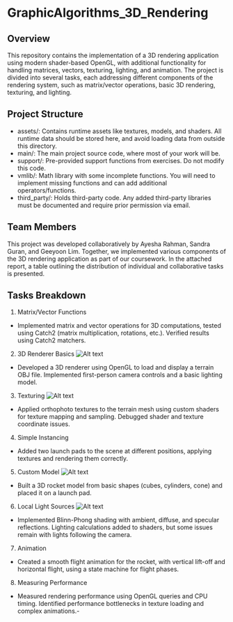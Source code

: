 GraphicAlgorithms_3D_Rendering
=====================

## Overview
This repository contains the implementation of a 3D rendering application using modern shader-based OpenGL, with additional functionality for handling matrices, vectors, texturing, lighting, and animation. The project is divided into several tasks, each addressing different components of the rendering system, such as matrix/vector operations, basic 3D rendering, texturing, and lighting.

## Project Structure
- assets/: Contains runtime assets like textures, models, and shaders. All runtime data should be stored here, and avoid loading data from outside this directory.
- main/: The main project source code, where most of your work will be.
- support/: Pre-provided support functions from exercises. Do not modify this code.
- vmlib/: Math library with some incomplete functions. You will need to implement missing functions and can add additional operators/functions.
- third_party/: Holds third-party code. Any added third-party libraries must be documented and require prior permission via email.

## Team Members
This project was developed collaboratively by Ayesha Rahman, Sandra Guran, and Geeyoon Lim. Together, we implemented various components of the 3D rendering application as part of our coursework. In the attached report, a table outlining the distribution of individual and collaborative tasks is presented.

## Tasks Breakdown

1. Matrix/Vector Functions
- Implemented matrix and vector operations for 3D computations, tested using Catch2 (matrix multiplication, rotations, etc.). Verified results using Catch2 matchers.
2. 3D Renderer Basics
    ![Alt text](https://github.com/sc21samg/GraphicAlgorithms_3D_Rendering/blob/main/1.2%20git.png)
- Developed a 3D renderer using OpenGL to load and display a terrain OBJ file. Implemented first-person camera controls and a basic lighting model.
3. Texturing
  ![Alt text](https://github.com/sc21samg/GraphicAlgorithms_3D_Rendering/blob/main/1.3%20git.png)
- Applied orthophoto textures to the terrain mesh using custom shaders for texture mapping and sampling. Debugged shader and texture coordinate issues.
4. Simple Instancing
- Added two launch pads to the scene at different positions, applying textures and rendering them correctly.
5. Custom Model
  ![Alt text](https://github.com/sc21samg/GraphicAlgorithms_3D_Rendering/blob/main/1.5%20git.png)
- Built a 3D rocket model from basic shapes (cubes, cylinders, cone) and placed it on a launch pad.
6. Local Light Sources
  ![Alt text](https://github.com/sc21samg/GraphicAlgorithms_3D_Rendering/blob/main/1.6%20git.png)
- Implemented Blinn-Phong shading with ambient, diffuse, and specular reflections. Lighting calculations added to shaders, but some issues remain with lights following the camera.
7. Animation
- Created a smooth flight animation for the rocket, with vertical lift-off and horizontal flight, using a state machine for flight phases.
8. Measuring Performance
- Measured rendering performance using OpenGL queries and CPU timing. Identified performance bottlenecks in texture loading and complex animations.- 
